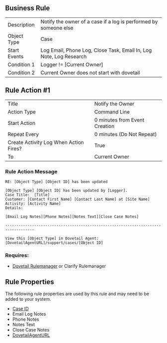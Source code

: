 ## Business Rule

|  |  |
| ------------- | ------------- |
| Description  | Notify the owner of a case if a log is performed by someone else  |
| Object Type  | Case  |
| Start Events| Log Email, Phone Log, Close Task, Email In, Log Note, Log Research
| Condition 1 |Logger != [Current Owner]
| Condition 2 |Current Owner does not start with dovetail

## Rule Action #1

|  |  |
| ------------- | ------------- |
| Title	| Notify the Owner
| Action Type	| Command Line
| Start Action	| 0 minutes from Event Creation
| Repeat Every	| 0 minutes (Do Not Repeat)
| Create Activity Log When Action Fires?	| True
| To | Current Owner

### Rule Action Message	
```
RE: [Object Type] [Object ID] has been updated

[Object Type] [Object ID] has been updated by [Logger]. 
Case Title:  [Title]
Customer: [Contact First Name] [Contact Last Name] at [Site Name]
Activity: [Activity Name]
Details:

[Email Log Notes][Phone Notes][Notes Text][Close Case Notes]

-----------------------------------------------------------------------------------

View this [Object Type] in Dovetail Agent:
[DovetailAgentURL]/support/cases/[Object ID]

```

### Requires:

* [Dovetail Rulemanager](https://support.dovetailsoftware.com/selfservice/products/show/RuleManager) or Clarify Rulemanager


## Rule Properties
The following rule properties are used by this rule and may need to be added to your system. 
* [Case ID](Case-ID-Rule-Property)
* Email Log Notes
* Phone Notes
* Notes Text
* Close Case Notes
* [DovetailAgentURL](DovetailAgentURL-Rule-Property)



